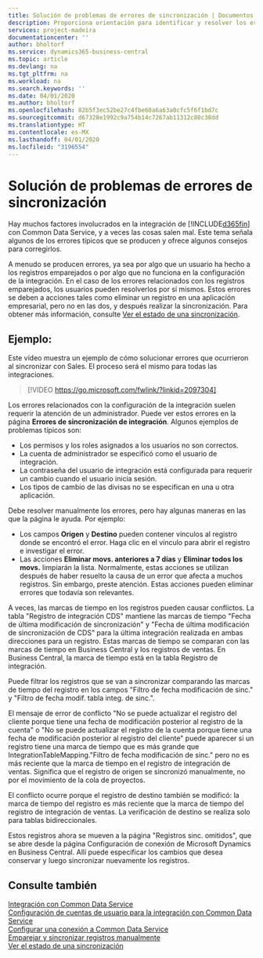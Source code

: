 ```yaml
---
title: Solución de problemas de errores de sincronización | Documentos de Microsoft
description: Proporciona orientación para identificar y resolver los errores de sincronización.
services: project-madeira
documentationcenter: ''
author: bholtorf
ms.service: dynamics365-business-central
ms.topic: article
ms.devlang: na
ms.tgt_pltfrm: na
ms.workload: na
ms.search.keywords: ''
ms.date: 04/01/2020
ms.author: bholtorf
ms.openlocfilehash: 82b5f3ec52be27c4fbe60a6a63a0cfc5f6f1bd7c
ms.sourcegitcommit: d67328e1992c9a754b14c7267ab11312c80c38dd
ms.translationtype: HT
ms.contentlocale: es-MX
ms.lasthandoff: 04/01/2020
ms.locfileid: "3196554"
---
```

# <a name="troubleshooting-synchronization-errors"></a>Solución de problemas de errores de sincronización
Hay muchos factores involucrados en la integración de [!INCLUDE[d365fin](includes/d365fin_md.md)] con Common Data Service, y a veces las cosas salen mal. Este tema señala algunos de los errores típicos que se producen y ofrece algunos consejos para corregirlos.

A menudo se producen errores, ya sea por algo que un usuario ha hecho a los registros emparejados o por algo que no funciona en la configuración de la integración. En el caso de los errores relacionados con los registros emparejados, los usuarios pueden resolverlos por sí mismos. Estos errores se deben a acciones tales como eliminar un registro en una aplicación empresarial, pero no en las dos, y después realizar la sincronización. Para obtener más información, consulte [Ver el estado de una sincronización](admin-how-to-view-synchronization-status.md).

## <a name="example"></a>Ejemplo:
Este vídeo muestra un ejemplo de cómo solucionar errores que ocurrieron al sincronizar con Sales. El proceso será el mismo para todas las integraciones. 

> [!VIDEO https://go.microsoft.com/fwlink/?linkid=2097304]

Los errores relacionados con la configuración de la integración suelen requerir la atención de un administrador. Puede ver estos errores en la página **Errores de sincronización de integración**. Algunos ejemplos de problemas típicos son:  
  
* Los permisos y los roles asignados a los usuarios no son correctos.  
* La cuenta de administrador se especificó como el usuario de integración.  
* La contraseña del usuario de integración está configurada para requerir un cambio cuando el usuario inicia sesión.  
* Los tipos de cambio de las divisas no se especifican en una u otra aplicación.  
  
Debe resolver manualmente los errores, pero hay algunas maneras en las que la página le ayuda. Por ejemplo:  

* Los campos **Origen** y **Destino** pueden contener vínculos al registro donde se encontró el error. Haga clic en el vínculo para abrir el registro e investigar el error.  
* Las acciones **Eliminar movs. anteriores a 7 días** y **Eliminar todos los movs.** limpiarán la lista. Normalmente, estas acciones se utilizan después de haber resuelto la causa de un error que afecta a muchos registros. Sin embargo, preste atención. Estas acciones pueden eliminar errores que todavía son relevantes.

A veces, las marcas de tiempo en los registros pueden causar conflictos. La tabla "Registro de integración CDS" mantiene las marcas de tiempo "Fecha de última modificación de sincronización" y "Fecha de última modificación de sincronización de CDS" para la última integración realizada en ambas direcciones para un registro. Estas marcas de tiempo se comparan con las marcas de tiempo en Business Central y los registros de ventas. En Business Central, la marca de tiempo está en la tabla Registro de integración.

Puede filtrar los registros que se van a sincronizar comparando las marcas de tiempo del registro en los campos "Filtro de fecha modificación de sinc." y "Filtro de fecha modif. tabla integ. de sinc.".

El mensaje de error de conflicto "No se puede actualizar el registro del cliente porque tiene una fecha de modificación posterior al registro de la cuenta" o "No se puede actualizar el registro de la cuenta porque tiene una fecha de modificación posterior al registro del cliente" puede aparecer si un registro tiene una marca de tiempo que es más grande que IntegrationTableMapping."Filtro de fecha modificación de sinc." pero no es más reciente que la marca de tiempo en el registro de integración de ventas. Significa que el registro de origen se sincronizó manualmente, no por el movimiento de la cola de proyectos. 

El conflicto ocurre porque el registro de destino también se modificó: la marca de tiempo del registro es más reciente que la marca de tiempo del registro de integración de ventas. La verificación de destino se realiza solo para tablas bidireccionales. 

Estos registros ahora se mueven a la página "Registros sinc. omitidos", que se abre desde la página Configuración de conexión de Microsoft Dynamics en Business Central. Allí puede especificar los cambios que desea conservar y luego sincronizar nuevamente los registros.

## <a name="see-also"></a>Consulte también
[Integración con Common Data Service](admin-prepare-dynamics-365-for-sales-for-integration.md)  
[Configuración de cuentas de usuario para la integración con Common Data Service](admin-setting-up-integration-with-dynamics-sales.md)  
[Configurar una conexión a Common Data Service](admin-how-to-set-up-a-dynamics-crm-connection.md)  
[Emparejar y sincronizar registros manualmente](admin-how-to-couple-and-synchronize-records-manually.md)  
[Ver el estado de una sincronización](admin-how-to-view-synchronization-status.md)  

